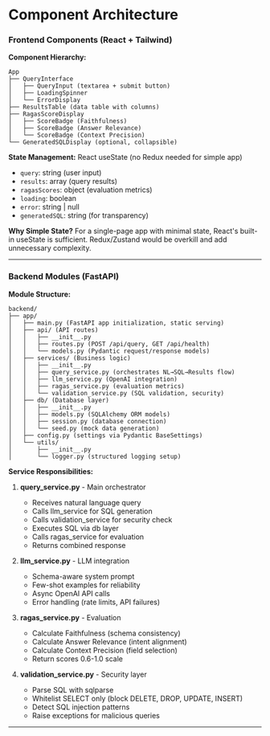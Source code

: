 # Component Architecture

### Frontend Components (React + Tailwind)

**Component Hierarchy:**
```
App
├── QueryInterface
│   ├── QueryInput (textarea + submit button)
│   ├── LoadingSpinner
│   └── ErrorDisplay
├── ResultsTable (data table with columns)
├── RagasScoreDisplay
│   ├── ScoreBadge (Faithfulness)
│   ├── ScoreBadge (Answer Relevance)
│   └── ScoreBadge (Context Precision)
└── GeneratedSQLDisplay (optional, collapsible)
```

**State Management:** React useState (no Redux needed for simple app)
- `query`: string (user input)
- `results`: array (query results)
- `ragasScores`: object (evaluation metrics)
- `loading`: boolean
- `error`: string | null
- `generatedSQL`: string (for transparency)

**Why Simple State?**
For a single-page app with minimal state, React's built-in useState is sufficient. Redux/Zustand would be overkill and add unnecessary complexity.

---

### Backend Modules (FastAPI)

**Module Structure:**
```
backend/
├── app/
│   ├── main.py (FastAPI app initialization, static serving)
│   ├── api/ (API routes)
│   │   ├── __init__.py
│   │   ├── routes.py (POST /api/query, GET /api/health)
│   │   └── models.py (Pydantic request/response models)
│   ├── services/ (Business logic)
│   │   ├── __init__.py
│   │   ├── query_service.py (orchestrates NL→SQL→Results flow)
│   │   ├── llm_service.py (OpenAI integration)
│   │   ├── ragas_service.py (evaluation metrics)
│   │   └── validation_service.py (SQL validation, security)
│   ├── db/ (Database layer)
│   │   ├── __init__.py
│   │   ├── models.py (SQLAlchemy ORM models)
│   │   ├── session.py (database connection)
│   │   └── seed.py (mock data generation)
│   ├── config.py (settings via Pydantic BaseSettings)
│   └── utils/
│       ├── __init__.py
│       └── logger.py (structured logging setup)
```

**Service Responsibilities:**

1. **query_service.py** - Main orchestrator
   - Receives natural language query
   - Calls llm_service for SQL generation
   - Calls validation_service for security check
   - Executes SQL via db layer
   - Calls ragas_service for evaluation
   - Returns combined response

2. **llm_service.py** - LLM integration
   - Schema-aware system prompt
   - Few-shot examples for reliability
   - Async OpenAI API calls
   - Error handling (rate limits, API failures)

3. **ragas_service.py** - Evaluation
   - Calculate Faithfulness (schema consistency)
   - Calculate Answer Relevance (intent alignment)
   - Calculate Context Precision (field selection)
   - Return scores 0.6-1.0 scale

4. **validation_service.py** - Security layer
   - Parse SQL with sqlparse
   - Whitelist SELECT only (block DELETE, DROP, UPDATE, INSERT)
   - Detect SQL injection patterns
   - Raise exceptions for malicious queries

---
